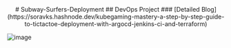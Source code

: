<div align="center">
    # Subway-Surfers-Deployment
    ## DevOps Project
    ### [Detailed Blog](https://soravks.hashnode.dev/kubegaming-mastery-a-step-by-step-guide-to-tictactoe-deployment-with-argocd-jenkins-ci-and-terraform)
</div> 

![image](https://soravks.hashnode.dev/unlocking-adventure-subway-surfers-on-kubernetes-with-jenkins-terraform)
